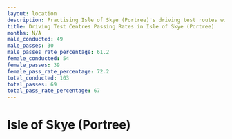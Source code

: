 ```yaml
---
layout: location
description: Practising Isle of Skye (Portree)'s driving test routes will help you become more confident in your gear-changing abilities.
title: Driving Test Centres Passing Rates in Isle of Skye (Portree)
months: N/A
male_conducted: 49
male_passes: 30
male_passes_rate_percentage: 61.2
female_conducted: 54
female_passes: 39
female_pass_rate_percentage: 72.2
total_conducted: 103
total_passes: 69
total_pass_rate_percentage: 67
---
```


# Isle of Skye (Portree)
